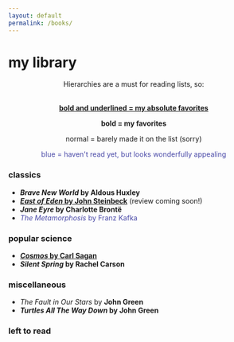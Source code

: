 ```yaml
---
layout: default
permalink: /books/
---
```

# my library

<div style="text-align:center">

Hierarchies are a must for reading lists, so: <br/><br/>

<span style="font-weight: bold; text-decoration: underline">bold and underlined = my absolute favorites</span> <br/>

<span style="font-weight: bold">bold = my favorites</span> <br/>

normal = barely made it on the list (sorry)

<span style="color:#4a4aa8">blue = haven't read yet, but looks wonderfully appealing</span> <br/>

</div>

### classics

- <span style="font-weight: bold">*Brave New World* by Aldous Huxley</span>
- <span style="font-weight: bold; text-decoration: underline">*East of Eden* by John Steinbeck</span> (review coming soon!)
- <span style="font-weight: bold">*Jane Eyre* by Charlotte Brontë</span>
- <span style="color:#4a4aa8">*The Metamorphosis* by Franz Kafka</span>

### popular science

- <span style="font-weight: bold; text-decoration: underline">*Cosmos* by Carl Sagan</span>
- <span style="font-weight: bold">*Silent Spring* by Rachel Carson</span>

### miscellaneous

- *The Fault in Our Stars* by **John Green**
- <span style="font-weight: bold">*Turtles All The Way Down* by **John Green**</span>

### left to read